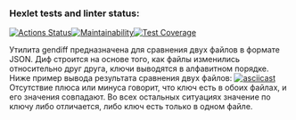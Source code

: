 ### Hexlet tests and linter status:
[![Actions Status](https://github.com/E1iza/frontend-project-46/actions/workflows/hexlet-check.yml/badge.svg)](https://github.com/E1iza/frontend-project-46/actions)[![Maintainability](https://api.codeclimate.com/v1/badges/4fe259e856c173384cac/maintainability)](https://codeclimate.com/github/E1iza/frontend-project-46/maintainability)[![Test Coverage](https://api.codeclimate.com/v1/badges/4fe259e856c173384cac/test_coverage)](https://codeclimate.com/github/E1iza/frontend-project-46/test_coverage)

Утилита gendiff предназначена для сравнения двух файлов в формате JSON.
Диф строится на основе того, как файлы изменились относительно друг друга, ключи выводятся в алфавитном порядке. Ниже пример вывода результата сравнения двух файлов:
[![asciicast](https://asciinema.org/a/Y5cBm8bSWL7PekPV7xEowlVEN.svg)](https://asciinema.org/a/Y5cBm8bSWL7PekPV7xEowlVEN)
Отсутствие плюса или минуса говорит, что ключ есть в обоих файлах, и его значения совпадают.
Во всех остальных ситуациях значение по ключу либо отличается, либо ключ есть только в одном файле.
